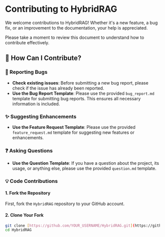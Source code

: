 # Contributing to HybridRAG

We welcome contributions to HybridRAG! Whether it's a new feature, a bug fix, or an improvement to the documentation, your help is appreciated.

Please take a moment to review this document to understand how to contribute effectively.

## 🌟 How Can I Contribute?

### 🐛 Reporting Bugs

* **Check existing issues**: Before submitting a new bug report, please check if the issue has already been reported.
* **Use the Bug Report Template**: Please use the provided `bug_report.md` template for submitting bug reports. This ensures all necessary information is included.

### ✨ Suggesting Enhancements

* **Use the Feature Request Template**: Please use the provided `feature_request.md` template for suggesting new features or enhancements.

### ❓ Asking Questions

* **Use the Question Template**: If you have a question about the project, its usage, or anything else, please use the provided `question.md` template.

### 💡 Code Contributions

#### 1. Fork the Repository

First, fork the `HybridRAG` repository to your GitHub account.

#### 2. Clone Your Fork

```bash
git clone [https://github.com/YOUR_USERNAME/HybridRAG.git](https://github.com/YOUR_USERNAME/HybridRAG.git)
cd HybridRAG